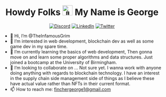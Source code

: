 <h1 align="center">Howdy Folks <picture>
  <source srcset="https://fonts.gstatic.com/s/e/notoemoji/latest/1f47b/512.webp" type="image/webp">
  <img src="https://fonts.gstatic.com/s/e/notoemoji/latest/1f47b/512.gif" alt="👻" width="32" height="32">
</picture> My Name is George
 </h1>
 
 <div align="center">
 
<a href="https://discordapp.com/users/GrimFunk#8985">![Discord](https://img.shields.io/badge/Discord-%235865F2.svg?style=for-the-badge&logo=discord&logoColor=white)</a>
<a href="https://www.linkedin.com/in/george-fincher-aa7869214/">![LinkedIn](https://img.shields.io/badge/linkedin-%230077B5.svg?style=for-the-badge&logo=linkedin&logoColor=white)</a>
<a href="https://twitter.com/VaporWhy">![Twitter](https://img.shields.io/badge/Twitter-%231DA1F2.svg?style=for-the-badge&logo=Twitter&logoColor=white)</a>
  
 </div>
  
- 👋 Hi, I’m @TheInfamousGrim
- 👀 I’m interested in web development, blockchain dev as well as some game dev in my spare time.
- 🌱 I’m currently learning the basics of web development, Then gonna move on and learn some proper algorithms and data structures. Just joined a bootcamp at the University of Birmingham.
- 💞️ I’m looking to collaborate on ... Not sure yet. I wanna work with anyone doing anything with regards to blockchain technology.
I have an interest in the supply chain side management side of things as I believe these have actual value rather than NFTs in their current format.
- 📫 How to reach me: finchergeorge1@gmail.com

<!---
TheInfamousGrim/TheInfamousGrim is a ✨ special ✨ repository because its `README.md` (this file) appears on your GitHub profile.
You can click the Preview link to take a look at your changes.
--->
